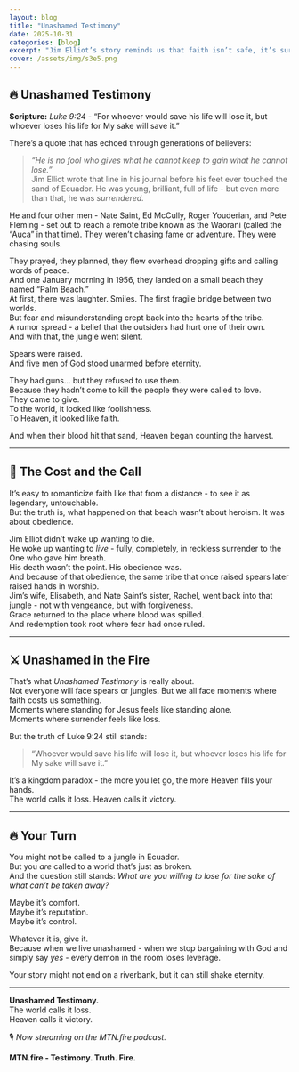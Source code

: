 ```yaml
---
layout: blog
title: "Unashamed Testimony"
date: 2025-10-31
categories: [blog]
excerpt: "Jim Elliot’s story reminds us that faith isn’t safe, it’s surrendered. The world calls it loss. Heaven calls it victory."
cover: /assets/img/s3e5.png
---
```


## 🔥 Unashamed Testimony
**Scripture:** *Luke 9:24* - “For whoever would save his life will lose it, but whoever loses his life for My sake will save it.”

There’s a quote that has echoed through generations of believers:  
> *“He is no fool who gives what he cannot keep to gain what he cannot lose.”*  
Jim Elliot wrote that line in his journal before his feet ever touched the sand of Ecuador. He was young, brilliant, full of life - but even more than that, he was *surrendered.*

He and four other men - Nate Saint, Ed McCully, Roger Youderian, and Pete Fleming - set out to reach a remote tribe known as the Waorani (called the “Auca” in that time). They weren’t chasing fame or adventure. They were chasing souls.

They prayed, they planned, they flew overhead dropping gifts and calling words of peace.  
And one January morning in 1956, they landed on a small beach they named “Palm Beach.”  
At first, there was laughter. Smiles. The first fragile bridge between two worlds.  
But fear and misunderstanding crept back into the hearts of the tribe.  
A rumor spread - a belief that the outsiders had hurt one of their own.  
And with that, the jungle went silent.

Spears were raised.  
And five men of God stood unarmed before eternity.

They had guns… but they refused to use them.  
Because they hadn’t come to kill the people they were called to love.  
They came to give.  
To the world, it looked like foolishness.  
To Heaven, it looked like faith.

And when their blood hit that sand, Heaven began counting the harvest.

---

## 💭 The Cost and the Call
It’s easy to romanticize faith like that from a distance - to see it as legendary, untouchable.  
But the truth is, what happened on that beach wasn’t about heroism. It was about obedience.

Jim Elliot didn’t wake up wanting to die.  
He woke up wanting to *live* - fully, completely, in reckless surrender to the One who gave him breath.  
His death wasn’t the point. His obedience was.  
And because of that obedience, the same tribe that once raised spears later raised hands in worship.  
Jim’s wife, Elisabeth, and Nate Saint’s sister, Rachel, went back into that jungle - not with vengeance, but with forgiveness.  
Grace returned to the place where blood was spilled.  
And redemption took root where fear had once ruled.

---

## ⚔️ Unashamed in the Fire
That’s what *Unashamed Testimony* is really about.  
Not everyone will face spears or jungles. But we all face moments where faith costs us something.  
Moments where standing for Jesus feels like standing alone.  
Moments where surrender feels like loss.

But the truth of Luke 9:24 still stands:  
> “Whoever would save his life will lose it, but whoever loses his life for My sake will save it.”

It’s a kingdom paradox - the more you let go, the more Heaven fills your hands.  
The world calls it loss. Heaven calls it victory.

---

## 🔥 Your Turn
You might not be called to a jungle in Ecuador.  
But you *are* called to a world that’s just as broken.  
And the question still stands: *What are you willing to lose for the sake of what can’t be taken away?*

Maybe it’s comfort.  
Maybe it’s reputation.  
Maybe it’s control.

Whatever it is, give it.  
Because when we live unashamed - when we stop bargaining with God and simply say *yes* - every demon in the room loses leverage.

Your story might not end on a riverbank, but it can still shake eternity.

---

**Unashamed Testimony.**  
The world calls it loss.  
Heaven calls it victory.

🎙️ *Now streaming on the MTN.fire podcast.*

**MTN.fire - Testimony. Truth. Fire.**
